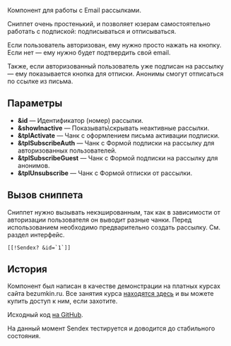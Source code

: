 Компонент для работы с Email рассылками.

Сниппет очень простенький, и позволяет юзерам самостоятельно работать с подпиской: подписываться и отписываться.

Если пользователь авторизован, ему нужно просто нажать на кнопку. Если нет — ему нужно будет подтвердить свой email.

Также, если авторизованный пользователь уже подписан на рассылку — ему показывается кнопка для отписки. Анонимы смогут отписаться по ссылке из письма.

## Параметры
* **&id** — Идентификатор (номер) рассылки.
* **&showInactive** — Показывать\скрывать неактивные рассылки.
* **&tplActivate** — Чанк с оформлением письма активации подписки.
* **&tplSubscribeAuth** — Чанк с Формой подписки на рассылку для авторизованных пользователей.
* **&tplSubscribeGuest** — Чанк с Формой подписки на рассылку для анонимов.
* **&tplUnsubscribe** — Чанк с Формой отписки от рассылки.

## Вызов сниппета
Сниппет нужно вызывать некэшированным, так как в зависимости от авторизации пользователя он выводит разные чанки.
Перед использованием необходимо предварительно создать рассылку. См. раздел интерфейс.

```
[[!Sendex? &id=`1`]]
```

## История
Компонент был написан в качестве демонстрации на платных курсах сайта bezumkin.ru.
Все занятия курса [находятся здесь](http://bezumkin.ru/training/course1/) и вы можете купить доступ к ним, если захотите.

Исходный код [на GitHub](https://github.com/bezumkin/Sendex).

На данный момент Sendex тестируется и доводится до стабильного состояния.